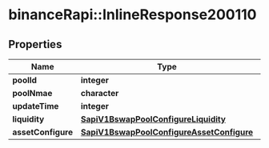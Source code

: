 # binanceRapi::InlineResponse200110


## Properties
Name | Type | Description | Notes
------------ | ------------- | ------------- | -------------
**poolId** | **integer** |  | 
**poolNmae** | **character** |  | 
**updateTime** | **integer** |  | 
**liquidity** | [**SapiV1BswapPoolConfigureLiquidity**](_sapi_v1_bswap_poolConfigure_liquidity.md) |  | 
**assetConfigure** | [**SapiV1BswapPoolConfigureAssetConfigure**](_sapi_v1_bswap_poolConfigure_assetConfigure.md) |  | 


